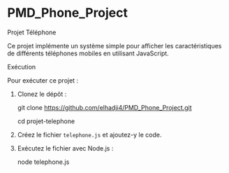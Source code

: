 # PMD_Phone_Project

Projet Téléphone

Ce projet implémente un système simple pour afficher les caractéristiques de différents téléphones mobiles en utilisant JavaScript.

Exécution

Pour exécuter ce projet :

1. Clonez le dépôt :
   
    git clone https://github.com/elhadji4/PMD_Phone_Project.git
   
    cd projet-telephone
    

3. Créez le fichier `telephone.js` et ajoutez-y le code.

4. Exécutez le fichier avec Node.js :
   
    node telephone.js
  

